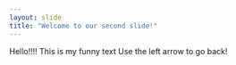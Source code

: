 ```yaml
---
layout: slide
title: "Welcome to our second slide!"
---
```

Hello!!!! This is my funny text
Use the left arrow to go back!
